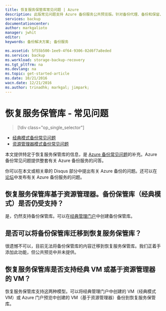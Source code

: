 ```yaml
---
title: 恢复服务保管库常见问题 | Azure
description: 此版常见问题支持 Azure 备份服务公共预览版。针对备份代理、备份和保留、恢复、安全性的常见问题以及针对 Azure 备份解决方案的其他常见问题的答案。
services: backup
documentationcenter: 
author: markgalioto
manager: jwhit
editor: 
keywords: 备份解决方案; 备份服务

ms.assetid: 5f55b500-1ee9-4f64-9306-02d6f7a8eded
ms.service: backup
ms.workload: storage-backup-recovery
ms.tgt_pltfrm: na
ms.devlang: na
ms.topic: get-started-article
ms.date: 10/21/2016
wacn.date: 12/21/2016
ms.author: trinadhk; markgal; jimpark;
---
```


# 恢复服务保管库 - 常见问题

> [!div class="op_single_selector"]
- [经典模式备份常见问题](./backup-azure-backup-faq.md)
- [资源管理器模式备份常见问题](./backup-azure-backup-ibiza-faq.md)

本文提供特定于恢复服务保管库的信息，是 [Azure 备份常见问题](./backup-azure-backup-faq.md)的补充。Azure 备份常见问题提供整套有关 Azure 备份服务的问答。

你可以在本文或相关章的 Disqus 部分中提出有关 Azure 备份的问题。还可以在[论坛](https://social.msdn.microsoft.com/Forums/zh-cn/home?forum=windowsazureonlinebackup)中发布有关 Azure 备份服务的问题。

## 恢复服务保管库基于资源管理器。备份保管库（经典模式）是否仍受支持？<br/>
是，仍然支持备份保管库。可以在[经典管理门户](https://manage.windowsazure.cn)中创建备份保管库。

## 是否可以将备份保管库迁移到恢复服务保管库？<br/>
很遗憾不可以，目前无法将备份保管库的内容迁移到恢复服务保管库。我们正着手添加此功能，但公共预览中并未提供。

## 恢复服务保管库是否支持经典 VM 或基于资源管理器的 VM？<br/>
恢复服务保管库支持这两种模型。可以将经典管理门户中创建的 VM（经典模式 VM）或 Azure 门户预览中创建的 VM（基于资源管理器）备份到恢复服务保管库。

<!---HONumber=Mooncake_0801_2016-->